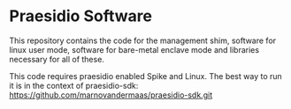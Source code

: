 # Praesidio Software

This repository contains the code for the management shim, software for linux user mode, software for bare-metal enclave mode and libraries necessary for all of these.

This code requires praesidio enabled Spike and Linux. The best way to run it is in the context of praesidio-sdk: https://github.com/marnovandermaas/praesidio-sdk.git
